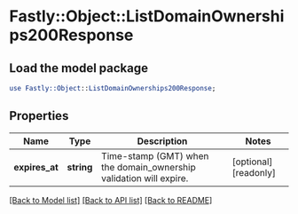 # Fastly::Object::ListDomainOwnerships200Response

## Load the model package
```perl
use Fastly::Object::ListDomainOwnerships200Response;
```

## Properties
Name | Type | Description | Notes
------------ | ------------- | ------------- | -------------
**expires_at** | **string** | Time-stamp (GMT) when the domain_ownership validation will expire. | [optional] [readonly] 

[[Back to Model list]](../README.md#documentation-for-models) [[Back to API list]](../README.md#documentation-for-api-endpoints) [[Back to README]](../README.md)


